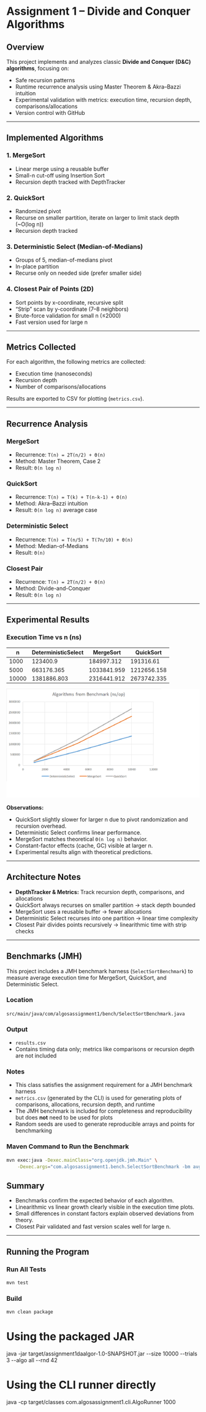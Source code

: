 # Assignment 1 – Divide and Conquer Algorithms

## Overview
This project implements and analyzes classic **Divide and Conquer (D&C) algorithms**, focusing on:
- Safe recursion patterns
- Runtime recurrence analysis using Master Theorem & Akra–Bazzi intuition
- Experimental validation with metrics: execution time, recursion depth, comparisons/allocations
- Version control with GitHub

---

## Implemented Algorithms

### 1. MergeSort
- Linear merge using a reusable buffer
- Small-n cut-off using Insertion Sort
- Recursion depth tracked with DepthTracker

### 2. QuickSort
- Randomized pivot
- Recurse on smaller partition, iterate on larger to limit stack depth (~O(log n))
- Recursion depth tracked

### 3. Deterministic Select (Median-of-Medians)
- Groups of 5, median-of-medians pivot
- In-place partition
- Recurse only on needed side (prefer smaller side)

### 4. Closest Pair of Points (2D)
- Sort points by x-coordinate, recursive split
- “Strip” scan by y-coordinate (7–8 neighbors)
- Brute-force validation for small n (≤2000)
- Fast version used for large n

---

## Metrics Collected
For each algorithm, the following metrics are collected:
- Execution time (nanoseconds)
- Recursion depth
- Number of comparisons/allocations

Results are exported to CSV for plotting (`metrics.csv`).

---

## Recurrence Analysis

### MergeSort
- Recurrence: `T(n) = 2T(n/2) + Θ(n)`
- Method: Master Theorem, Case 2
- Result: `Θ(n log n)`

### QuickSort
- Recurrence: `T(n) = T(k) + T(n-k-1) + Θ(n)`
- Method: Akra–Bazzi intuition
- Result: `Θ(n log n)` average case

### Deterministic Select
- Recurrence: `T(n) = T(n/5) + T(7n/10) + Θ(n)`
- Method: Median-of-Medians
- Result: `Θ(n)`

### Closest Pair
- Recurrence: `T(n) = 2T(n/2) + Θ(n)`
- Method: Divide-and-Conquer
- Result: `Θ(n log n)`

---

## Experimental Results

### Execution Time vs n (ns)

| n     | DeterministicSelect | MergeSort     | QuickSort    |
|-------|------------------|---------------|-------------|
| 1000  | 123400.9         | 184997.312    | 191316.61   |
| 5000  | 663176.365       | 1033841.959   | 1212656.158 |
| 10000 | 1381886.803      | 2316441.912   | 2673742.335 |

![Execution Time vs n](docs/chart.png)


**Observations:**
- QuickSort slightly slower for larger n due to pivot randomization and recursion overhead.
- Deterministic Select confirms linear performance.
- MergeSort matches theoretical `Θ(n log n)` behavior.
- Constant-factor effects (cache, GC) visible at larger n.
- Experimental results align with theoretical predictions.

---

## Architecture Notes
- **DepthTracker & Metrics:** Track recursion depth, comparisons, and allocations
- QuickSort always recurses on smaller partition → stack depth bounded
- MergeSort uses a reusable buffer → fewer allocations
- Deterministic Select recurses into one partition → linear time complexity
- Closest Pair divides points recursively → linearithmic time with strip checks

---

## Benchmarks (JMH)
This project includes a JMH benchmark harness (`SelectSortBenchmark`) to measure average execution time for MergeSort, QuickSort, and Deterministic Select.

### Location
`src/main/java/com/algosassignment1/bench/SelectSortBenchmark.java`

### Output
- `results.csv`
- Contains timing data only; metrics like comparisons or recursion depth are not included

### Notes
- This class satisfies the assignment requirement for a JMH benchmark harness
- `metrics.csv` (generated by the CLI) is used for generating plots of comparisons, allocations, recursion depth, and runtime
- The JMH benchmark is included for completeness and reproducibility but does **not** need to be used for plots
- Random seeds are used to generate reproducible arrays and points for benchmarking

### Maven Command to Run the Benchmark
```bash
mvn exec:java -Dexec.mainClass="org.openjdk.jmh.Main" \
    -Dexec.args="com.algosassignment1.bench.SelectSortBenchmark -bm avgt -wi 5 -i 3 -rf csv -rff results.csv"
```

## Summary
- Benchmarks confirm the expected behavior of each algorithm.
- Linearithmic vs linear growth clearly visible in the execution time plots.
- Small differences in constant factors explain observed deviations from theory.
- Closest Pair validated and fast version scales well for large n.

---

## Running the Program
### Run All Tests
```bash
mvn test
```
### Build
```bash
mvn clean package
```

# Using the packaged JAR
java -jar target/assignment1daalgor-1.0-SNAPSHOT.jar --size 10000 --trials 3 --algo all --rnd 42

# Using the CLI runner directly
java -cp target/classes com.algosassignment1.cli.AlgoRunner 1000


